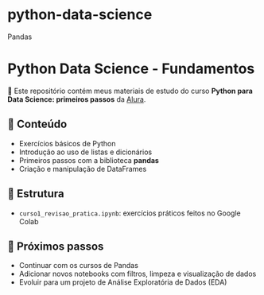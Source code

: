 # python-data-science
Pandas
# Python Data Science - Fundamentos

📘 Este repositório contém meus materiais de estudo do curso **Python para Data Science: primeiros passos** da [Alura](https://www.alura.com.br).

## 📂 Conteúdo
- Exercícios básicos de Python
- Introdução ao uso de listas e dicionários
- Primeiros passos com a biblioteca **pandas**
- Criação e manipulação de DataFrames

## 📑 Estrutura
- `curso1_revisao_pratica.ipynb`: exercícios práticos feitos no Google Colab

## 🚀 Próximos passos
- Continuar com os cursos de Pandas
- Adicionar novos notebooks com filtros, limpeza e visualização de dados
- Evoluir para um projeto de Análise Exploratória de Dados (EDA)
